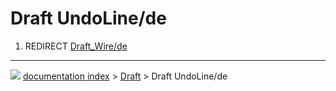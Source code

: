 # Draft UndoLine/de
1.  REDIRECT [Draft_Wire/de](Draft_Wire/de.md)



---
![](images/Right_arrow.png) [documentation index](../README.md) > [Draft](Draft_Workbench.md) > Draft UndoLine/de
